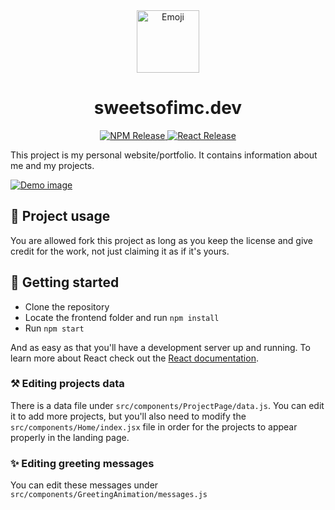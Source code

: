 <div align="center">
  <img alt="Emoji" src="https://cdn.jsdelivr.net/gh/jdecked/twemoji@15.1.0/assets/svg/1f338.svg" width="100" />
</div>
<h1 align="center">
  sweetsofimc.dev
</h1>

<p align="center">
  <a href="https://www.npmjs.com/" target="_blank">
    <img src="https://img.shields.io/badge/npm-8.1.0-cb3837?style=for-the-badge&logo=npm" alt="NPM Release"/>
  </a>
  <a href="https://reactjs.org/" target="_blank">
    <img src="https://img.shields.io/badge/React-17.0.2-61dafb?style=for-the-badge&logo=React" alt="React Release"/>
  </a>
</p>

This project is my personal website/portfolio. It contains information about me and my projects.

[![Demo image](.github/images/demo.png)](https://sweetsofimc.dev)

## 📌 Project usage

You are allowed fork this project as long as you keep the license and give credit for the work, not just claiming it as if it's yours.

## 🚀 Getting started

- Clone the repository
- Locate the frontend folder and run `npm install`
- Run `npm start`

And as easy as that you'll have a development server up and running. To learn more about React check out the [React documentation](https://reactjs.org/).

### ⚒ Editing projects data

There is a data file under `src/components/ProjectPage/data.js`. You can edit it to add more projects, but you'll also need to modify the `src/components/Home/index.jsx` file in order for the projects to appear properly in the landing page.

### ✨ Editing greeting messages

You can edit these messages under `src/components/GreetingAnimation/messages.js`